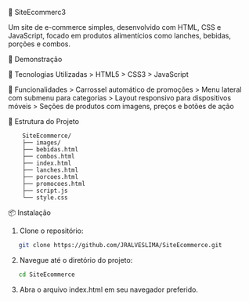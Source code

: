 🍔 SiteEcommerc3

Um site de e-commerce simples, desenvolvido com HTML, CSS e JavaScript, focado em produtos alimentícios como lanches, bebidas, porções e combos.

📸 Demonstração

   🧰 Tecnologias Utilizadas
       > HTML5
       > CSS3
       > JavaScript


  🚀 Funcionalidades
      > Carrossel automático de promoções
      > Menu lateral com submenu para categorias
      > Layout responsivo para dispositivos móveis
      > Seções de produtos com imagens, preços e botões de ação


📁 Estrutura do Projeto

    
        SiteEcommerce/
        ├── images/
        ├── bebidas.html
        ├── combos.html
        ├── index.html
        ├── lanches.html
        ├── porcoes.html
        ├── promocoes.html
        ├── script.js
        └── style.css
   

📦 Instalação
   1. Clone o repositório:

   ```bash
      git clone https://github.com/JRALVESLIMA/SiteEcommerce.git
   ```
   2. Navegue até o diretório do projeto:
   
      
   ```bash
      cd SiteEcommerce
   ```
   3. Abra o arquivo index.html em seu navegador preferido.

